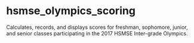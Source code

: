 # hsmse_olympics_scoring

Calculates, records, and displays scores for freshman, sophomore, junior, and senior classes participating in the 2017 HSMSE Inter-grade Olympics.
